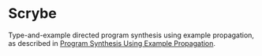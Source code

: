 # Scrybe

Type-and-example directed program synthesis using example propagation, as
described in [Program Synthesis Using Example Propagation](https://doi.org/10.48550/arXiv.2210.13873).
